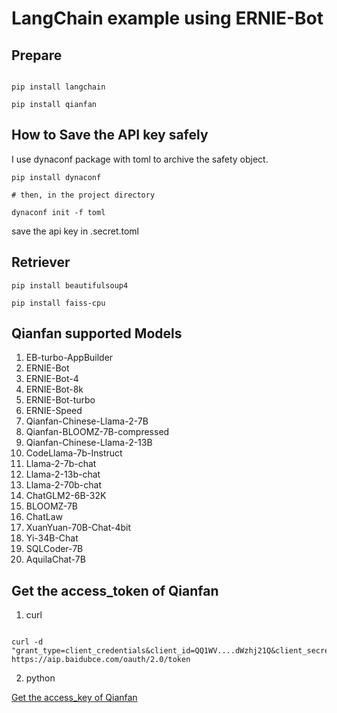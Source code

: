 # LangChain example using ERNIE-Bot  

## Prepare

```shell

pip install langchain

pip install qianfan

```

## How to Save the API key safely

I use dynaconf package with toml to archive the safety object.

```shell
pip install dynaconf

# then, in the project directory

dynaconf init -f toml
```

save the api key in .secret.toml

## Retriever

```shell
pip install beautifulsoup4

pip install faiss-cpu

```

## Qianfan supported Models

1. EB-turbo-AppBuilder
2. ERNIE-Bot
3. ERNIE-Bot-4
4. ERNIE-Bot-8k
5. ERNIE-Bot-turbo
6. ERNIE-Speed
7. Qianfan-Chinese-Llama-2-7B
8. Qianfan-BLOOMZ-7B-compressed
9. Qianfan-Chinese-Llama-2-13B
10. CodeLlama-7b-Instruct
11. Llama-2-7b-chat
12. Llama-2-13b-chat
13. Llama-2-70b-chat
14. ChatGLM2-6B-32K
15. BLOOMZ-7B
16. ChatLaw
17. XuanYuan-70B-Chat-4bit
18. Yi-34B-Chat
19. SQLCoder-7B
20. AquilaChat-7B

## Get the access_token of Qianfan

1. curl

```shell

curl -d "grant_type=client_credentials&client_id=QQ1WV....dWzhj21Q&client_secret=Ds3GFGS....iExKyz10d2qr" https://aip.baidubce.com/oauth/2.0/token

```

2. python

[Get the access_key of Qianfan](./get_qianfan_access_token.py)


